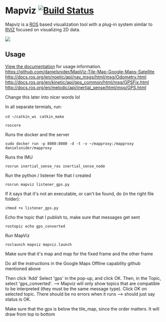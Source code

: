Mapviz [![Build Status](https://travis-ci.org/swri-robotics/mapviz.svg?branch=master)](https://travis-ci.org/swri-robotics/mapviz)
======

Mapviz is a [ROS](http://www.ros.org/) based visualization tool with a plug-in system similar to [RVIZ](http://wiki.ros.org/rviz) focused on visualizing 2D data.

![](https://github.com/swri-robotics/mapviz/wiki/mapviz.png)

Usage
-----

[View the documentation](https://swri-robotics.github.io/mapviz/) for usage information.
https://github.com/danielsnider/MapViz-Tile-Map-Google-Maps-Satellite
http://docs.ros.org/en/noetic/api/nav_msgs/html/msg/Odometry.html
http://docs.ros.org/en/kinetic/api/gps_common/html/msg/GPSFix.html
http://docs.ros.org/en/melodic/api/inertial_sense/html/msg/GPS.html

Change this later into nicer words lol

In all separate termials, run:

`cd ~/catkin_ws`
`
catkin_make`

`roscore`

Runs the docker and the server

`sudo docker run -p 8080:8080 -d -t -v ~/mapproxy:/mapproxy danielsnider/mapproxy`

Runs the IMU

`rosrun inertial_sense_ros inertial_sense_node`

Run the python / listener file that I created

`rosrun mapviz listener_gps.py`

If it says that it's not an executable, or can't be found, do (in the right file folder):

`chmod +x listener_gps.py`

Echo the topic that I publish to, make sure that messages get sent

`rostopic echo gps_converted`

Run MapViz

`roslaunch mapviz mapviz.launch`

Make sure that it's map and map for the fixed frame and the other frame

Do all the instructions in the Google Maps Offline capability github mentioned above

Then click 'Add'
Select 'gps' in the pop-up, and click OK.
Then, in the Topic, select 'gps_converted'.
--> Mapviz will only show topics that are compatible to be interpreted (they must be the same message type).
Click OK on selected topic.
There should be no errors when it runs --> should just say status is OK.

Make sure that the gps is below the tile_map, since the order matters. It will draw from top to bottom
